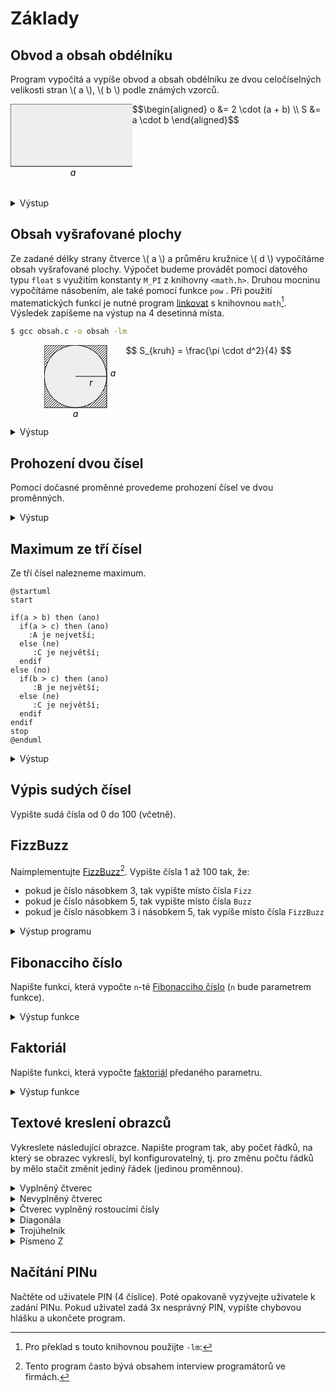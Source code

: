 # Základy

## Obvod a obsah obdélníku
Program vypočítá a vypíše obvod a obsah obdélníku ze dvou celočíselných velikosti stran \\( a \\), \\( b \\) podle známých vzorců.

<div style="display: flex; justify-content: center">
  <svg>
    <rect width=200 height=100 fill=#eee stroke=black />
    <text x=100 y=115 fill=black text-anchor=middle font-style=italic>a</text>
    <text x=210 y=50 fill=black text-anchor=middle font-style=italic>b</text>
  </svg>
  <div>
    $$\begin{aligned}
    o &= 2 \cdot (a + b) \\
    S &= a \cdot b
    \end{aligned}$$
  </div>
</div>

<details>
<summary>Výstup</summary>

```
a = 200
b = 100
o = 600
S = 20000
```
</details>

## Obsah vyšrafované plochy
Ze zadané délky strany čtverce \\( a \\) a průměru kružnice \\( d \\) vypočítáme obsah vyšrafované plochy.
Výpočet budeme provádět pomocí datového typu `float` s využitím konstanty `M_PI` z knihovny `<math.h>`.
Druhou mocninu vypočítáme násobením, ale také pomocí funkce `pow` .
Při použití matematických funkcí je nutné program [linkovat](../c/modularizace/knihovny.md) s
knihovnou `math`[^10]. Výsledek zapíšeme na výstup na 4 desetinná místa. 

[^10]: Pro překlad s touto knihovnou použijte `-lm`:
```bash
$ gcc obsah.c -o obsah -lm
```

<div style="display: flex; justify-content: center">
	<svg viewBox="0 0 130 130" width=130 height=130>
		<pattern id="diagonalHatch" patternUnits="userSpaceOnUse" width="4" height="4">
		<path d="M-1,1 l2,-2
		M0,4 l4,-4
		M3,5 l2,-2" 
		style="stroke:black; stroke-width:1" />
		</pattern>
		<rect width=100 height=100 stroke=black fill="url(#diagonalHatch)" />
		<text x=50 y=115 fill=black text-anchor=middle font-style=italic>a</text>
		<text x=110 y=50 fill=black text-anchor=middle font-style=italic>a</text>
		<circle r=50 cx=50 cy=50 fill=#eee stroke=black />
		<text x=75 y=65 fill=black text-anchor=middle font-style=italic>r</text>
		<line x1=50 y1=50 x2=100 y2=50 stroke=black />
	</svg>
	<div>
		$$ S_{kruh} = \frac{\pi \cdot d^2}{4} $$
	</div>
</div>

<details>
<summary>Výstup</summary>

```
a = 8
r = 4
S = 50.27
```
</details>

## Prohození dvou čísel
Pomocí dočasné proměnné provedeme prohození čísel ve dvou proměnných.

<details>
<summary>Výstup</summary>

```
a = 10
b = 50

a = 50
b = 10
```
</details>

## Maximum ze tří čísel

Ze tří čísel nalezneme maximum.

```plantuml
@startuml
start

if(a > b) then (ano)
  if(a > c) then (ano)
    :A je nejvetší;
  else (ne)
     :C je největší;
  endif
else (no)
  if(b > c) then (ano)
     :B je největší;
  else (ne)
     :C je největší;
  endif
endif
stop
@enduml
```

<details>
<summary>Výstup</summary>

```
a = 10
b = 40
c = 20

maximum je 40
```
</details>


## Výpis sudých čísel
Vypište sudá čísla od 0 do 100 (včetně).

## FizzBuzz
Naimplementujte [FizzBuzz](https://en.wikipedia.org/wiki/Fizz_buzz)[^1]. Vypište čísla 1 až 100 tak, že:
 - pokud je číslo násobkem 3, tak vypište místo čísla `Fizz`
 - pokud je číslo násobkem 5, tak vypište místo čísla `Buzz`
 - pokud je číslo násobkem 3 i násobkem 5, tak vypíše místo čísla `FizzBuzz`

[^1]: Tento program často bývá obsahem interview programátorů ve firmách.

<details>
<summary>Výstup programu</summary>

```
1
2
Fizz
4
Buzz
Fizz
7
8
Fizz
Buzz
11
Fizz
13
14
Fizz Buzz
16
...
```
</details>

## Fibonacciho číslo
Napište funkci, která vypočte `n`-té [Fibonacciho číslo](https://cs.wikipedia.org/wiki/Fibonacciho_posloupnost)
(`n` bude parametrem funkce).

<details>
<summary>Výstup funkce</summary>

```c
fibonacci(0);   // 0
fibonacci(1);   // 1
fibonacci(2);   // 1
fibonacci(3);   // 2
fibonacci(4);   // 3
fibonacci(5);   // 5
fibonacci(6);   // 8
```
</details>

## Faktoriál
Napište funkci, která vypočte [faktoriál](https://cs.wikipedia.org/wiki/Faktori%C3%A1l) předaného
parametru.

<details>
<summary>Výstup funkce</summary>

```c
factorial(0);   // 1
factorial(1);   // 1
factorial(4);   // 24
factorial(5);   // 120
```
</details>

## Textové kreslení obrazců
Vykreslete následující obrazce. Napište program tak, aby počet řádků, na který se
obrazec vykreslí, byl konfigurovatelný, tj. pro změnu počtu řádků by mělo stačit změnit jediný řádek
(jedinou proměnnou).

<details>
<summary>Vyplněný čtverec</summary>

```
xxxx
xxxx
xxxx
xxxx
```
</details>

<details>
<summary>Nevyplněný čtverec</summary>

```
xxxx
x  x
x  x
xxxx
```
</details>

<details>
<summary>Čtverec vyplněný rostoucími čísly</summary>

```
xxxxx
x012x
x345x
x678x
xxxxx
```
</details>

<details>
<summary>Diagonála</summary>

```
x
 x
  x
   x
    x
```
</details>

<details>
<summary>Trojúhelník</summary>

```
  x  
 x x 
xxxxx
```
</details>

<details>
<summary>Písmeno Z</summary>

```
xxxxxx
    x 
   x  
  x 
 x
xxxxxx
```
</details>

## Načítání PINu
Načtěte od uživatele PIN (4 číslice). Poté opakovaně vyzývejte uživatele k zadání PINu. Pokud
uživatel zadá 3x nesprávný PIN, vypište chybovou hlášku a ukončete program.
